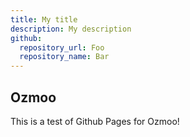 ```yaml
---
title: My title
description: My description
github:
  repository_url: Foo
  repository_name: Bar
---
```


## Ozmoo

This is a test of Github Pages for Ozmoo!
